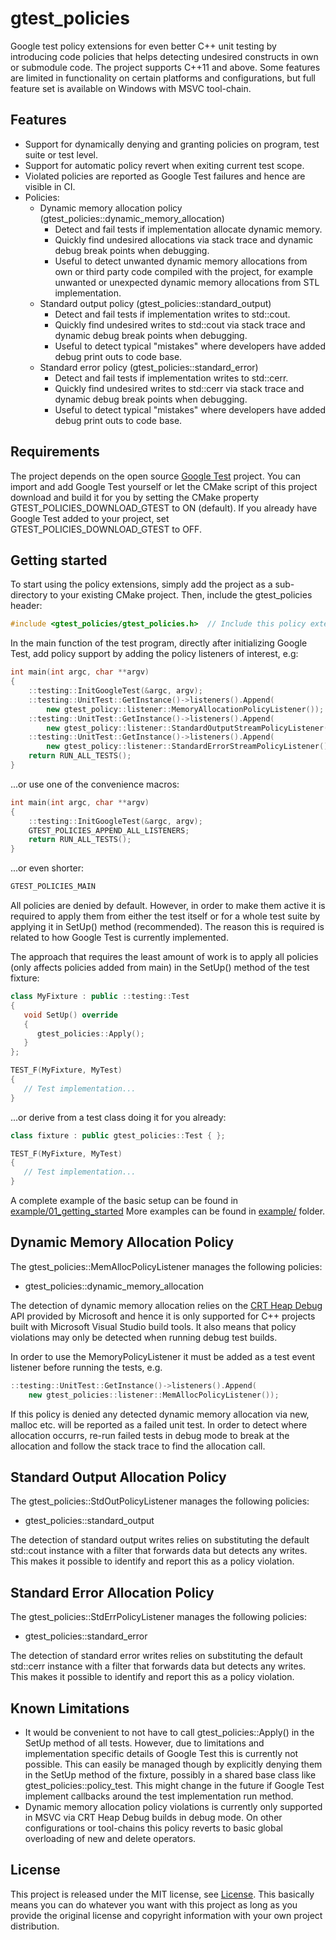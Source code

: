 # gtest_policies
Google test policy extensions for even better C++ unit testing by introducing code policies that helps detecting undesired constructs in own or submodule code. The project supports C++11 and above. Some features are limited in functionality on certain platforms and configurations, but full feature set is available on Windows with MSVC tool-chain.

## Features
- Support for dynamically denying and granting policies on program, test suite or test level.
- Support for automatic policy revert when exiting current test scope.
- Violated policies are reported as Google Test failures and hence are visible in CI.
- Policies:
	- Dynamic memory allocation policy (gtest_policies::dynamic_memory_allocation)
		- Detect and fail tests if implementation allocate dynamic memory.
		- Quickly find undesired allocations via stack trace and dynamic debug break points when debugging.
		- Useful to detect unwanted dynamic memory allocations from own or third party code compiled with the project, for example unwanted or unexpected dynamic memory allocations from STL implementation.
	- Standard output policy (gtest_policies::standard_output)
		- Detect and fail tests if implementation writes to std::cout.
		- Quickly find undesired writes to std::cout via stack trace and dynamic debug break points when debugging.
		- Useful to detect typical "mistakes" where developers have added debug print outs to code base.
	- Standard error policy (gtest_policies::standard_error)
		- Detect and fail tests if implementation writes to std::cerr.
		- Quickly find undesired writes to std::cerr via stack trace and dynamic debug break points when debugging.
		- Useful to detect typical "mistakes" where developers have added debug print outs to code base.		

## Requirements
The project depends on the open source [Google Test](https://github.com/google/googletest) project. You can import and add Google Test yourself or let the CMake script of this project download and build it for you by setting the CMake property GTEST_POLICIES_DOWNLOAD_GTEST to ON (default). If you already have Google Test added to your project, set GTEST_POLICIES_DOWNLOAD_GTEST to OFF.

## Getting started
To start using the policy extensions, simply add the project as a sub-directory to your existing CMake project. Then, include the gtest_policies header:

```cpp
#include <gtest_policies/gtest_policies.h>  // Include this policy extension
```

In the main function of the test program, directly after initializing Google Test, add policy support by adding the policy listeners of interest, e.g:

```cpp
int main(int argc, char **argv)
{
	::testing::InitGoogleTest(&argc, argv);
	::testing::UnitTest::GetInstance()->listeners().Append(
		new gtest_policy::listener::MemoryAllocationPolicyListener());
	::testing::UnitTest::GetInstance()->listeners().Append(
		new gtest_policy::listener::StandardOutputStreamPolicyListener());
	::testing::UnitTest::GetInstance()->listeners().Append(
		new gtest_policy::listener::StandardErrorStreamPolicyListener());		
	return RUN_ALL_TESTS();
}
```
...or use one of the convenience macros:

```cpp
int main(int argc, char **argv)
{
	::testing::InitGoogleTest(&argc, argv);
	GTEST_POLICIES_APPEND_ALL_LISTENERS;
	return RUN_ALL_TESTS();
}
```

...or even shorter:

```cpp
GTEST_POLICIES_MAIN
```

All policies are denied by default. However, in order to make them active it is required to apply them from either the test itself or for a whole test suite by applying it in SetUp() method (recommended). The reason this is required is related to how Google Test is currently implemented. 

The approach that requires the least amount of work is to apply all policies (only affects policies added from main) in the SetUp() method of the test fixture:

```cpp
class MyFixture : public ::testing::Test 
{ 
   void SetUp() override
   {
      gtest_policies::Apply();
   }
};

TEST_F(MyFixture, MyTest)
{
   // Test implementation...
}
```

...or derive from a test class doing it for you already:

```cpp
class fixture : public gtest_policies::Test { };

TEST_F(MyFixture, MyTest)
{
   // Test implementation...
}
```

A complete example of the basic setup can be found in [example/01_getting_started](example/01_getting_started)
More examples can be found in [example/](example) folder.

## Dynamic Memory Allocation Policy

The gtest_policies::MemAllocPolicyListener manages the following policies:
- gtest_policies::dynamic_memory_allocation

The detection of dynamic memory allocation relies on the [CRT Heap Debug](https://docs.microsoft.com/en-us/visualstudio/debugger/crt-debug-heap-details?view=vs-2019) API provided by Microsoft and hence it is only supported for C++ projects built with Microsoft Visual Studio build tools. It also means that policy violations may only be detected when running debug test builds.

In order to use the MemoryPolicyListener it must be added as a test event listener before running the tests, e.g.

```cpp
::testing::UnitTest::GetInstance()->listeners().Append(
	new gtest_policies::listener::MemAllocPolicyListener());
```

If this policy is denied any detected dynamic memory allocation via new, malloc etc. will be reported as a failed unit test. In order to detect where allocation occurrs, re-run failed tests in debug mode to break at the allocation and follow the stack trace to find the allocation call.

## Standard Output Allocation Policy

The gtest_policies::StdOutPolicyListener manages the following policies:
- gtest_policies::standard_output

The detection of standard output writes relies on substituting the default std::cout instance with a filter that forwards data but detects any writes. This makes it possible to identify and report this as a policy violation.

## Standard Error Allocation Policy

The gtest_policies::StdErrPolicyListener manages the following policies:
- gtest_policies::standard_error

The detection of standard error writes relies on substituting the default std::cerr instance with a filter that forwards data but detects any writes. This makes it possible to identify and report this as a policy violation.

## Known Limitations
- It would be convenient to not have to call gtest_policies::Apply() in the SetUp method of all tests. However, due to limitations and implementation specific details of Google Test this is currently not possible. This can easily be managed though by explicitly denying them in the SetUp method of the fixture, possibly in a shared base class like gtest_policies::policy_test. This might change in the future if Google Test implement callbacks around the test implementation run method.
- Dynamic memory allocation policy violations is currently only supported in MSVC via CRT Heap Debug builds in debug mode. On other configurations or tool-chains this policy reverts to basic global overloading of new and delete operators.

## License

This project is released under the MIT license, see [License](https://github.com/ekcoh/gtest-policies/blob/master/LICENSE).
This basically means you can do whatever you want with this project as long as you provide the original license and copyright information with your own project distribution.

